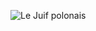 ![Le Juif polonais](https://upload.wikimedia.org/wikipedia/commons/thumb/3/36/Jukung_Pasar_Terapung.jpg/400px-Jukung_Pasar_Terapung.jpg)